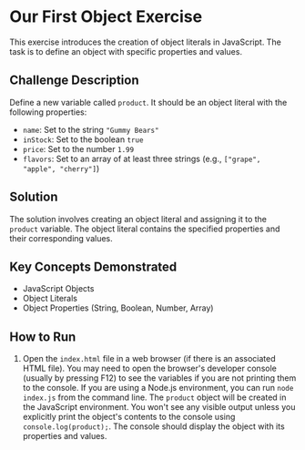 # Our First Object Exercise

This exercise introduces the creation of object literals in JavaScript. The task is to define an object with specific properties and values.

## Challenge Description

Define a new variable called `product`. It should be an object literal with the following properties:

*   `name`: Set to the string `"Gummy Bears"`
*   `inStock`: Set to the boolean `true`
*   `price`: Set to the number `1.99`
*   `flavors`: Set to an array of at least three strings (e.g., `["grape", "apple", "cherry"]`)

## Solution

The solution involves creating an object literal and assigning it to the `product` variable.  The object literal contains the specified properties and their corresponding values.

## Key Concepts Demonstrated

*   JavaScript Objects
*   Object Literals
*   Object Properties (String, Boolean, Number, Array)

## How to Run

1.  Open the `index.html` file in a web browser (if there is an associated HTML file). You may need to open the browser's developer console (usually by pressing F12) to see the variables if you are not printing them to the console. If you are using a Node.js environment, you can run `node index.js` from the command line. The `product` object will be created in the JavaScript environment. You won't see any visible output unless you explicitly print the object's contents to the console using `console.log(product);`. The console should display the object with its properties and values.